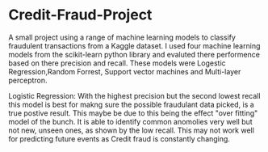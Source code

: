 # Credit-Fraud-Project
A small project using a range of machine learning models to classify fraudulent transactions from a Kaggle dataset. I used four machine learning models from the scikit-learn python library and evaluted there performence based on there precision and recall. These models were Logestic Regression,Random Forrest, Support vector machines and Multi-layer perceptron.

Logistic Regression: With the highest precision but the second lowest recall this model is best for makng sure the possible fraudulant data picked, is a true postive result. This maybe be due to this being the effect "over fitting" model of the bunch. It is able to identify common anomolies very well but not new, unseen ones, as shown by the low recall. This may not work well for predicting future events as Credit fraud is constantly changing.



